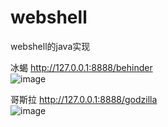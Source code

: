 # webshell
webshell的java实现


冰蝎
http://127.0.0.1:8888/behinder  
![image](https://user-images.githubusercontent.com/26729456/209605294-76939071-d947-419e-b45b-3a5b7dc0f17a.png)


哥斯拉
http://127.0.0.1:8888/godzilla  
![image](https://user-images.githubusercontent.com/26729456/209605308-1ecad1ba-49e8-46c9-a163-6219c48dceb3.png)
